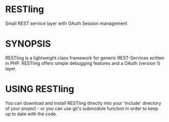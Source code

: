 RESTling
========

Small REST service layer with OAuth Session management

SYNOPSIS
========

RESTling is a lightweight class framework for generic REST-Services written in PHP. 
RESTling offers simple debugging features and a OAuth (version 1) layer.

USING RESTling
==============

You can download and install RESTling directly into your 'include' directory of your project - or you can
use git's submodule function in order to keep up to date with the code. 
